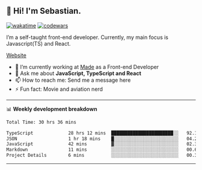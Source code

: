 ## 👋 Hi! I'm Sebastian.

[![wakatime](https://wakatime.com/badge/user/df0036c6-328a-4a39-be9b-e49417ed22a1.svg)](https://wakatime.com/@df0036c6-328a-4a39-be9b-e49417ed22a1)
[![codewars](https://www.codewars.com/users/sebavuye/badges/small)](https://www.codewars.com/users/sebavuye)

I’m a self-taught front-end developer. Currently, my main focus is Javascript(TS) and React.

[Website](https://sebastianvuye.be)

- 🔭 I’m currently working at [Made](https://made.be/) as a Front-end Developer
- 💬 Ask me about **JavaScript, TypeScript and React**
- 📫 How to reach me: Send me a message here
- ⚡ Fun fact: Movie and aviation nerd

-------

📊 **Weekly development breakdown**

<!--START_SECTION:waka-->

```txt
Total Time: 30 hrs 36 mins

TypeScript             28 hrs 12 mins  ███████████████████████░░   92.18 %
JSON                   1 hr 18 mins    █░░░░░░░░░░░░░░░░░░░░░░░░   04.29 %
JavaScript             42 mins         ▓░░░░░░░░░░░░░░░░░░░░░░░░   02.32 %
Markdown               11 mins         ░░░░░░░░░░░░░░░░░░░░░░░░░   00.61 %
Project Details        6 mins          ░░░░░░░░░░░░░░░░░░░░░░░░░   00.34 %
```

<!--END_SECTION:waka-->
-------
